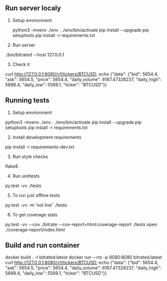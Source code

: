 ## Run server localy

1. Setup environment

    python3 -mvenv ./env
    . ./env/bin/activate
    pip install --upgrade pip setuptools
    pip install -r requirements.txt

2. Run server

  ./bin/bitrated --host 127.0.0.1

3. Check it

  curl http://127.0.0.1:8080/v1/tickers/BTCUSD; echo
  {"data": {"bid": 5654.4, "ask": 5654.5, "price": 5654.4, "daily_volume": 8167.47328237, "daily_high": 5688.4, "daily_low": 5569.1, "ticker": "BTCUSD"}}

## Running tests

1. Setup environment

  python3 -mvenv ./env
  . ./env/bin/activate
  pip install --upgrade pip setuptools
  pip install -r requirements.txt

2. Install development requirements

  pip install -r requirements-dev.txt

3. Run style checks

  flake8 .

4. Run unittests

  py.test -vv ./tests

5. To run just offline tests

  py.test -vv -m 'not live' ./tests

6. To get coverage stats

  py.test -vv --cov ./bitrate --cov-report=html:coverage-report ./tests
  open ./coverage-report/index.html


## Build and run container

  docker build . -t bitrated:latest
  docker run --rm -p 8080:8080 bitrated:latest
  curl http://127.0.0.1:8080/v1/tickers/BTCUSD; echo
  {"data": {"bid": 5654.4, "ask": 5654.5, "price": 5654.4, "daily_volume": 8167.47328237, "daily_high": 5688.4, "daily_low": 5569.1, "ticker": "BTCUSD"}}
